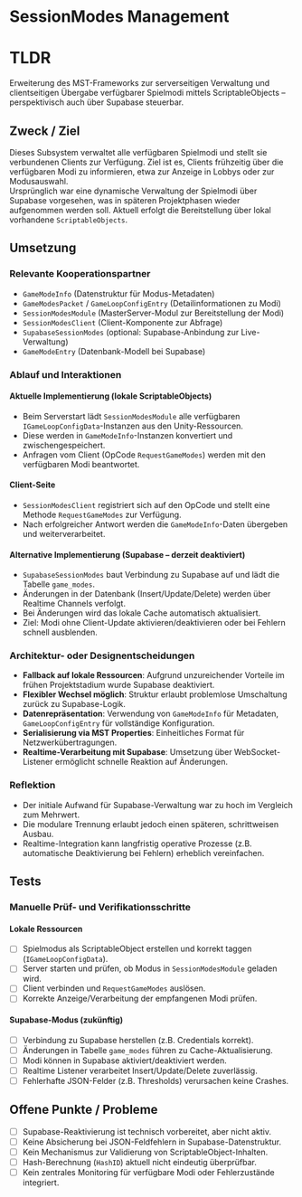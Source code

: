 # SessionModes Management

# TLDR  
Erweiterung des MST-Frameworks zur serverseitigen Verwaltung und clientseitigen Übergabe verfügbarer Spielmodi mittels ScriptableObjects – perspektivisch auch über Supabase steuerbar.

## Zweck / Ziel  
Dieses Subsystem verwaltet alle verfügbaren Spielmodi und stellt sie verbundenen Clients zur Verfügung. Ziel ist es, Clients frühzeitig über die verfügbaren Modi zu informieren, etwa zur Anzeige in Lobbys oder zur Modusauswahl.  
Ursprünglich war eine dynamische Verwaltung der Spielmodi über Supabase vorgesehen, was in späteren Projektphasen wieder aufgenommen werden soll. Aktuell erfolgt die Bereitstellung über lokal vorhandene `ScriptableObjects`.

## Umsetzung  

### Relevante Kooperationspartner
- `GameModeInfo` (Datenstruktur für Modus-Metadaten)
- `GameModesPacket` / `GameLoopConfigEntry` (Detailinformationen zu Modi)
- `SessionModesModule` (MasterServer-Modul zur Bereitstellung der Modi)
- `SessionModesClient` (Client-Komponente zur Abfrage)
- `SupabaseSessionModes` (optional: Supabase-Anbindung zur Live-Verwaltung)
- `GameModeEntry` (Datenbank-Modell bei Supabase)

### Ablauf und Interaktionen

#### Aktuelle Implementierung (lokale ScriptableObjects)
- Beim Serverstart lädt `SessionModesModule` alle verfügbaren `IGameLoopConfigData`-Instanzen aus den Unity-Ressourcen.
- Diese werden in `GameModeInfo`-Instanzen konvertiert und zwischengespeichert.
- Anfragen vom Client (OpCode `RequestGameModes`) werden mit den verfügbaren Modi beantwortet.

#### Client-Seite
- `SessionModesClient` registriert sich auf den OpCode und stellt eine Methode `RequestGameModes` zur Verfügung.
- Nach erfolgreicher Antwort werden die `GameModeInfo`-Daten übergeben und weiterverarbeitet.

#### Alternative Implementierung (Supabase – derzeit deaktiviert)
- `SupabaseSessionModes` baut Verbindung zu Supabase auf und lädt die Tabelle `game_modes`.
- Änderungen in der Datenbank (Insert/Update/Delete) werden über Realtime Channels verfolgt.
- Bei Änderungen wird das lokale Cache automatisch aktualisiert.
- Ziel: Modi ohne Client-Update aktivieren/deaktivieren oder bei Fehlern schnell ausblenden.

### Architektur- oder Designentscheidungen
- **Fallback auf lokale Ressourcen**: Aufgrund unzureichender Vorteile im frühen Projektstadium wurde Supabase deaktiviert.
- **Flexibler Wechsel möglich**: Struktur erlaubt problemlose Umschaltung zurück zu Supabase-Logik.
- **Datenrepräsentation**: Verwendung von `GameModeInfo` für Metadaten, `GameLoopConfigEntry` für vollständige Konfiguration.
- **Serialisierung via MST Properties**: Einheitliches Format für Netzwerkübertragungen.
- **Realtime-Verarbeitung mit Supabase**: Umsetzung über WebSocket-Listener ermöglicht schnelle Reaktion auf Änderungen.

### Reflektion
- Der initiale Aufwand für Supabase-Verwaltung war zu hoch im Vergleich zum Mehrwert.
- Die modulare Trennung erlaubt jedoch einen späteren, schrittweisen Ausbau.
- Realtime-Integration kann langfristig operative Prozesse (z.B. automatische Deaktivierung bei Fehlern) erheblich vereinfachen.

## Tests

### Manuelle Prüf- und Verifikationsschritte

#### Lokale Ressourcen
- [ ] Spielmodus als ScriptableObject erstellen und korrekt taggen (`IGameLoopConfigData`).
- [ ] Server starten und prüfen, ob Modus in `SessionModesModule` geladen wird.
- [ ] Client verbinden und `RequestGameModes` auslösen.
- [ ] Korrekte Anzeige/Verarbeitung der empfangenen Modi prüfen.

#### Supabase-Modus (zukünftig)
- [ ] Verbindung zu Supabase herstellen (z.B. Credentials korrekt).
- [ ] Änderungen in Tabelle `game_modes` führen zu Cache-Aktualisierung.
- [ ] Modi können in Supabase aktiviert/deaktiviert werden.
- [ ] Realtime Listener verarbeitet Insert/Update/Delete zuverlässig.
- [ ] Fehlerhafte JSON-Felder (z.B. Thresholds) verursachen keine Crashes.

## Offene Punkte / Probleme
- [ ] Supabase-Reaktivierung ist technisch vorbereitet, aber nicht aktiv.
- [ ] Keine Absicherung bei JSON-Feldfehlern in Supabase-Datenstruktur.
- [ ] Kein Mechanismus zur Validierung von ScriptableObject-Inhalten.
- [ ] Hash-Berechnung (`HashID`) aktuell nicht eindeutig überprüfbar.
- [ ] Kein zentrales Monitoring für verfügbare Modi oder Fehlerzustände integriert.
